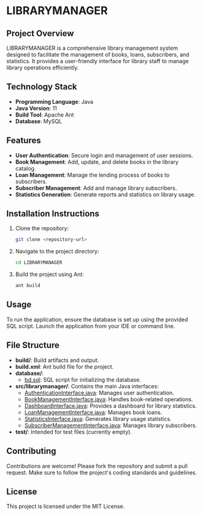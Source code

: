 # LIBRARYMANAGER

## Project Overview
LIBRARYMANAGER is a comprehensive library management system designed to facilitate the management of books, loans, subscribers, and statistics. It provides a user-friendly interface for library staff to manage library operations efficiently.
## Technology Stack
- **Programming Language**: Java
- **Java Version**: 11
- **Build Tool**: Apache Ant
- **Database**: MySQL
## Features
- **User Authentication**: Secure login and management of user sessions.
- **Book Management**: Add, update, and delete books in the library catalog.
- **Loan Management**: Manage the lending process of books to subscribers.
- **Subscriber Management**: Add and manage library subscribers.
- **Statistics Generation**: Generate reports and statistics on library usage.

## Installation Instructions
1. Clone the repository:
   ```bash
   git clone <repository-url>
   ```
2. Navigate to the project directory:
   ```bash
   cd LIBRARYMANAGER
   ```
3. Build the project using Ant:
   ```bash
   ant build
   ```

## Usage
To run the application, ensure the database is set up using the provided SQL script. Launch the application from your IDE or command line.

## File Structure
- **build/**: Build artifacts and output.
- **build.xml**: Ant build file for the project.
- **database/**: 
  - [bd.sql](database/bd.sql): SQL script for initializing the database.
- **src/librarymanager/**: Contains the main Java interfaces:
  - [AuthenticationInterface.java](src/librarymanager/AuthenticationInterface.java): Manages user authentication.
  - [BookManagementInterface.java](src/librarymanager/BookManagementInterface.java): Handles book-related operations.
  - [DashboardInterface.java](src/librarymanager/DashboardInterface.java): Provides a dashboard for library statistics.
  - [LoanManagementInterface.java](src/librarymanager/LoanManagementInterface.java): Manages book loans.
  - [StatisticsInterface.java](src/librarymanager/StatisticsInterface.java): Generates library usage statistics.
  - [SubscriberManagementInterface.java](src/librarymanager/SubscriberManagementInterface.java): Manages library subscribers.
- **test/**: Intended for test files (currently empty).

## Contributing
Contributions are welcome! Please fork the repository and submit a pull request. Make sure to follow the project's coding standards and guidelines.

## License
This project is licensed under the MIT License.
